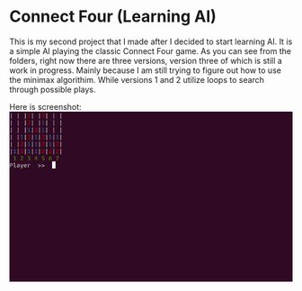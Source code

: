 # Connect Four (Learning AI)

This is my second project that I made after I decided to start learning AI. It is a simple AI playing the classic Connect Four game.
As you can see from the folders, right now there are three versions, version three of which is still a work in progress. Mainly
because I am still trying to figure out how to use the minimax algorithim. While versions 1 and 2 utilize loops to search through 
possible plays.

Here is screenshot:
![](img/connect_four.png)
